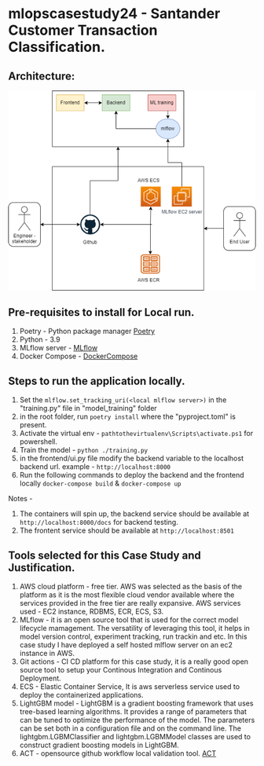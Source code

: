 # mlopscasestudy24 - Santander Customer Transaction Classification.

## Architecture:
![Example image](./assets/uber_challenge.png)

## Pre-requisites to install for Local run.
1. Poetry - Python package manager [Poetry](https://python-poetry.org/docs/#installation)
2. Python - 3.9
3. MLflow server - [MLflow](https://mlflow.org/docs/latest/tracking/tutorials/local-database.html)
4. Docker Compose - [DockerCompose](https://docs.docker.com/compose/install/)

## Steps to run the application locally.
1. Set the `mlflow.set_tracking_uri(<local mlflow server>)` in the "training.py" file in "model_training" folder
2. in the root folder, run `poetry install` where the "pyproject.toml" is present.
3. Activate the virtual env - `pathtothevirtualenv\Scripts\activate.ps1` for powershell.
4. Train the model - `python ./training.py`
5. in the frontend/ui.py file modify the backend variable to the localhost backend url. example - `http://localhost:8000` 
6. Run the following commands to deploy the backend and the frontend locally `docker-compose build` & `docker-compose up`

Notes - 
1. The containers will spin up, the backend service should be available at `http://localhost:8000/docs` for backend testing.
2. The frontent service should be available at `http://localhost:8501`

## Tools selected for this Case Study and Justification.
1. AWS cloud platform - free tier. AWS was selected as the basis of the platform as it is the most flexible cloud vendor available where the services provided in the free tier are really expansive. AWS services used  - EC2 instance, RDBMS, ECR, ECS, S3.
2. MLflow - it is an open source tool that is used for the correct model lifecycle mamagement. The versatility of leveraging this tool, it helps in model version control, experiment tracking, run trackin and etc. In this case study I have deployed a self hosted mlflow server on an ec2 instance in AWS.
3. Git actions - CI CD platform for this case study, it is a really good open source tool to setup your Continous Integration and Continous Deployment.
4. ECS - Elastic Container Service, It is aws serverless service used to deploy the containerized applications.
5. LightGBM model - LightGBM is a gradient boosting framework that uses tree-based learning algorithms. It provides a range of parameters that can be tuned to optimize the performance of the model. The parameters can be set both in a configuration file and on the command line. The lightgbm.LGBMClassifier and lightgbm.LGBMModel classes are used to construct gradient boosting models in LightGBM.
6. ACT - opensource github workflow local validation tool. [ACT](https://github.com/nektos/act?tab=readme-ov-file)